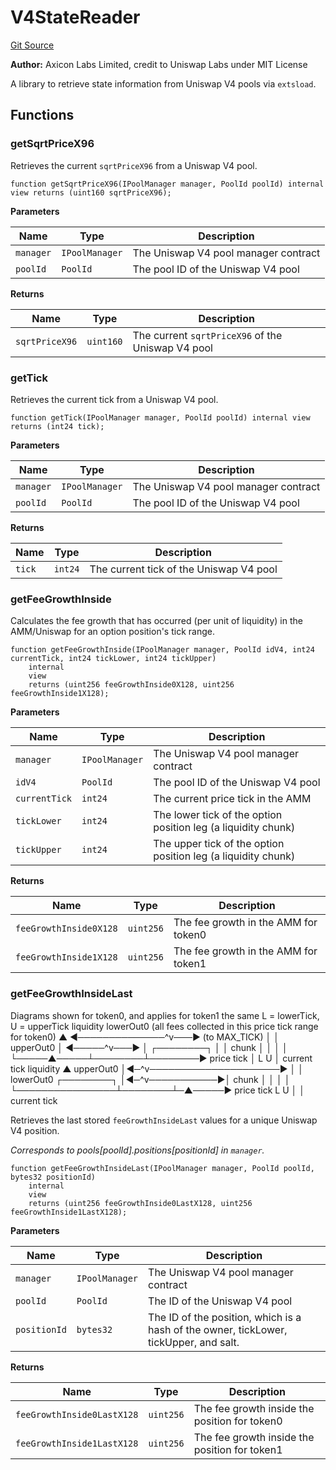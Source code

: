 # V4StateReader
[Git Source](https://github.com/panoptic-labs/panoptic-v1-core-private/blob/198dc6b16daa5f29e4cdcc6e68a008a20c892670/contracts/libraries/V4StateReader.sol)

**Author:**
Axicon Labs Limited, credit to Uniswap Labs under MIT License

A library to retrieve state information from Uniswap V4 pools via `extsload`.


## Functions
### getSqrtPriceX96

Retrieves the current `sqrtPriceX96` from a Uniswap V4 pool.


```solidity
function getSqrtPriceX96(IPoolManager manager, PoolId poolId) internal view returns (uint160 sqrtPriceX96);
```
**Parameters**

|Name|Type|Description|
|----|----|-----------|
|`manager`|`IPoolManager`|The Uniswap V4 pool manager contract|
|`poolId`|`PoolId`|The pool ID of the Uniswap V4 pool|

**Returns**

|Name|Type|Description|
|----|----|-----------|
|`sqrtPriceX96`|`uint160`|The current `sqrtPriceX96` of the Uniswap V4 pool|


### getTick

Retrieves the current tick from a Uniswap V4 pool.


```solidity
function getTick(IPoolManager manager, PoolId poolId) internal view returns (int24 tick);
```
**Parameters**

|Name|Type|Description|
|----|----|-----------|
|`manager`|`IPoolManager`|The Uniswap V4 pool manager contract|
|`poolId`|`PoolId`|The pool ID of the Uniswap V4 pool|

**Returns**

|Name|Type|Description|
|----|----|-----------|
|`tick`|`int24`|The current tick of the Uniswap V4 pool|


### getFeeGrowthInside

Calculates the fee growth that has occurred (per unit of liquidity) in the AMM/Uniswap for an
option position's tick range.


```solidity
function getFeeGrowthInside(IPoolManager manager, PoolId idV4, int24 currentTick, int24 tickLower, int24 tickUpper)
    internal
    view
    returns (uint256 feeGrowthInside0X128, uint256 feeGrowthInside1X128);
```
**Parameters**

|Name|Type|Description|
|----|----|-----------|
|`manager`|`IPoolManager`|The Uniswap V4 pool manager contract|
|`idV4`|`PoolId`|The pool ID of the Uniswap V4 pool|
|`currentTick`|`int24`|The current price tick in the AMM|
|`tickLower`|`int24`|The lower tick of the option position leg (a liquidity chunk)|
|`tickUpper`|`int24`|The upper tick of the option position leg (a liquidity chunk)|

**Returns**

|Name|Type|Description|
|----|----|-----------|
|`feeGrowthInside0X128`|`uint256`|The fee growth in the AMM for token0|
|`feeGrowthInside1X128`|`uint256`|The fee growth in the AMM for token1|


### getFeeGrowthInsideLast

Diagrams shown for token0, and applies for token1 the same
L = lowerTick, U = upperTick
liquidity         lowerOut0 (all fees collected in this price tick range for token0)
▲            ◄──────────────^v───► (to MAX_TICK)
│
│                      upperOut0
│                     ◄─────^v───►
│           ┌────────┐
│           │ chunk  │
│           │        │
└─────▲─────┴────────┴────────► price tick
│     L        U
│
current
tick
liquidity
▲           upperOut0
│◄─^v─────────────────────►
│
│     lowerOut0  ┌────────┐
│◄─^v───────────►│ chunk  │
│                │        │
└────────────────┴────────┴─▲─────► price tick
L        U │
│
current
tick

Retrieves the last stored `feeGrowthInsideLast` values for a unique Uniswap V4 position.

*Corresponds to pools[poolId].positions[positionId] in `manager`.*


```solidity
function getFeeGrowthInsideLast(IPoolManager manager, PoolId poolId, bytes32 positionId)
    internal
    view
    returns (uint256 feeGrowthInside0LastX128, uint256 feeGrowthInside1LastX128);
```
**Parameters**

|Name|Type|Description|
|----|----|-----------|
|`manager`|`IPoolManager`|The Uniswap V4 pool manager contract|
|`poolId`|`PoolId`|The ID of the Uniswap V4 pool|
|`positionId`|`bytes32`|The ID of the position, which is a hash of the owner, tickLower, tickUpper, and salt.|

**Returns**

|Name|Type|Description|
|----|----|-----------|
|`feeGrowthInside0LastX128`|`uint256`|The fee growth inside the position for token0|
|`feeGrowthInside1LastX128`|`uint256`|The fee growth inside the position for token1|


